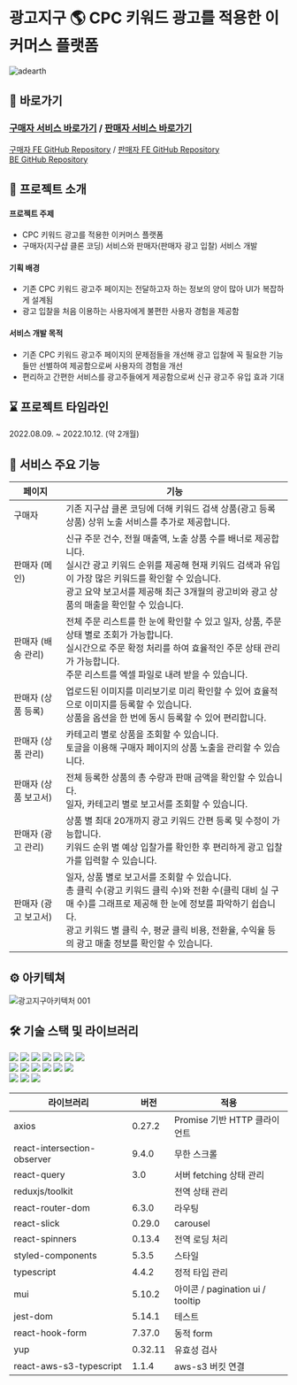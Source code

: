 # 광고지구 🌎 CPC 키워드 광고를 적용한 이커머스 플랫폼
![adearth](https://user-images.githubusercontent.com/105091138/195831143-6d111bdf-cb33-4919-a0c8-d813124c89d7.png)
## 📌 바로가기
### [구매자 서비스 바로가기](https://adearth.shop) / [판매자 서비스 바로가기](https://adearth-admin.shop)<br />
[구매자 FE GitHub Repository](https://github.com/ad-earth/FE-client) / [판매자 FE GitHub Repository](https://github.com/ad-earth/FE-admin)<br />
[BE GitHub Repository](https://github.com/ad-earth/BE-server)<br />

## 🙌 프로젝트 소개

#### 프로젝트 주제
- CPC 키워드 광고를 적용한 이커머스 플랫폼 
- 구매자(지구샵 클론 코딩) 서비스와 판매자(판매자 광고 입찰) 서비스 개발

#### 기획 배경
- 기존 CPC 키워드 광고주 페이지는 전달하고자 하는 정보의 양이 많아 UI가 복잡하게 설계됨
- 광고 입찰을 처음 이용하는 사용자에게 불편한 사용자 경험을 제공함

#### 서비스 개발 목적
- 기존 CPC 키워드 광고주 페이지의 문제점들을 개선해 광고 입찰에 꼭 필요한 기능들만 선별하여 제공함으로써 사용자의 경험을 개선
- 편리하고 간편한 서비스를 광고주들에게 제공함으로써 신규 광고주 유입 효과 기대

## ⌛️ 프로젝트 타임라인
2022.08.09. ~ 2022.10.12. (약 2개월)

## 💫 서비스 주요 기능
| 페이지 | 기능 |
|------|------|
| 구매자 | 기존 지구샵 클론 코딩에 더해 키워드 검색 상품(광고 등록 상품) 상위 노출 서비스를 추가로 제공합니다. |
| 판매자 (메인) | 신규 주문 건수, 전월 매출액, 노출 상품 수를 배너로 제공합니다.<br />실시간 광고 키워드 순위를 제공해 현재 키워드 검색과 유입이 가장 많은 키워드를 확인할 수 있습니다.<br />광고 요약 보고서를 제공해 최근 3개월의 광고비와 광고 상품의 매출을 확인할 수 있습니다.|
| 판매자 (배송 관리) | 전체 주문 리스트를 한 눈에 확인할 수 있고 일자, 상품, 주문 상태 별로 조회가 가능합니다.<br />실시간으로 주문 확정 처리를 하여 효율적인 주문 상태 관리가 가능합니다.<br />주문 리스트를 엑셀 파일로 내려 받을 수 있습니다.|
| 판매자 (상품 등록) | 업로드된 이미지를 미리보기로 미리 확인할 수 있어 효율적으로 이미지를 등록할 수 있습니다.<br />상품을 옵션을 한 번에 동시 등록할 수 있어 편리합니다.|
| 판매자 (상품 관리) | 카테고리 별로 상품을 조회할 수 있습니다.<br />토글을 이용해 구매자 페이지의 상품 노출을 관리할 수 있습니다.|
| 판매자 (상품 보고서) | 전체 등록한 상품의 총 수량과 판매 금액을 확인할 수 있습니다.<br />일자, 카테고리 별로 보고서를 조회할 수 있습니다.| 
| 판매자 (광고 관리) | 상품 별 최대 20개까지 광고 키워드 간편 등록 및 수정이 가능합니다.<br />키워드 순위 별 예상 입찰가를 확인한 후 편리하게 광고 입찰가를 입력할 수 있습니다.| 
| 판매자 (광고 보고서) | 일자, 상품 별로 보고서를 조회할 수 있습니다.<br />총 클릭 수(광고 키워드 클릭 수)와 전환 수(클릭 대비 실 구매 수)를 그래프로 제공해 한 눈에 정보를 파악하기 쉽습니다.<br />광고 키워드 별 클릭 수, 평균 클릭 비용, 전환율, 수익율 등의 광고 매출 정보를 확인할 수 있습니다.|

## ⚙️ 아키텍쳐
![광고지구아키텍처 001](https://user-images.githubusercontent.com/105091138/195766564-08299428-e979-49f0-97c8-7a130a7b106c.jpeg)

## 🛠 기술 스택 및 라이브러리
  <img src="https://img.shields.io/badge/html5-E34F26?style=for-the-badge&logo=html5&logoColor=white"> <img src="https://img.shields.io/badge/css-1572B6?style=for-the-badge&logo=css3&logoColor=white"> <img src="https://img.shields.io/badge/javascript-F7DF1E?style=for-the-badge&logo=javascript&logoColor=black"> <img src="https://img.shields.io/badge/typescript-3178C6?style=for-the-badge&logo=typescript&logoColor=white"> <img src="https://img.shields.io/badge/react-61DAFB?style=for-the-badge&logo=react&logoColor=white"> <img src="https://img.shields.io/badge/reactquery-61DAFB?style=for-the-badge&logo=reactquery&logoColor=white"> <img src="https://img.shields.io/badge/redux_toolkit-764ABC?style=for-the-badge&logo=redux&logoColor=white">
    <br>
<img src="https://img.shields.io/badge/axios-6236FF?style=for-the-badge&logo=axios&logoColor=white"> <img src="https://img.shields.io/badge/aws_route53-232F3E?style=for-the-badge&logo=amazonaws&logoColor=white"> <img src="https://img.shields.io/badge/aws_cloud_front-FF9900?style=for-the-badge&logo=awsfargate&logoColor=white"> <img src="https://img.shields.io/badge/amazon_S3-569A31?style=for-the-badge&logo=amazons3&logoColor=white"> 
<img src="https://img.shields.io/badge/styled_components-DB7093?style=for-the-badge&logo=styledcomponents&logoColor=white"> <img src="https://img.shields.io/badge/indexed_DB-F24E1E?style=for-the-badge&logo=indexed_DB&logoColor=white">
<br>
<img src="https://img.shields.io/badge/git-F05032?style=for-the-badge&logo=git&logoColor=white"></div>
<img src="https://img.shields.io/badge/github-181717?style=for-the-badge&logo=github&logoColor=white"> <img src="https://img.shields.io/badge/github actions-2088FF?style=for-the-badge&logo=github actions&logoColor=white">


| 라이브러리 | 버전 | 적용 |
|------|------|------|
|axios|0.27.2|Promise 기반 HTTP 클라이언트|
|react-intersection-observer|9.4.0|무한 스크롤|
|react-query|3.0|서버 fetching 상태 관리|
|reduxjs/toolkit||전역 상태 관리|
|react-router-dom|6.3.0|라우팅|
|react-slick|0.29.0|carousel|
|react-spinners|0.13.4|전역 로딩 처리|
|styled-components|5.3.5|스타일|
|typescript|4.4.2|정적 타입 관리|
|mui|5.10.2|아이콘 / pagination ui / tooltip|
|jest-dom|5.14.1|테스트|
|react-hook-form|7.37.0|동적 form|
|yup|0.32.11|유효성 검사|
|react-aws-s3-typescript|1.1.4|aws-s3 버킷 연결|

<!-- ## 🚀 트러블슈팅 

## 🧑‍🚀 팀원 소개
| 이름 | 개인 깃허브 | 담당 |
|------|------|------|
|------|------|------|
|------|------|------|
|------|------|------|
## 기타
#### API 설계
#### 와이어프레임 및 플로우차트
#### 유저 시나리오 -->

